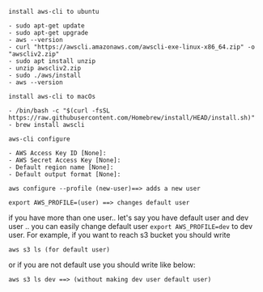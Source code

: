 `install aws-cli to ubuntu` 

```
- sudo apt-get update
- sudo apt-get upgrade
- aws --version
- curl "https://awscli.amazonaws.com/awscli-exe-linux-x86_64.zip" -o "awscliv2.zip"
- sudo apt install unzip
- unzip awscliv2.zip
- sudo ./aws/install
- aws --version
```
`install aws-cli to macOs`

```
- /bin/bash -c "$(curl -fsSL https://raw.githubusercontent.com/Homebrew/install/HEAD/install.sh)"
- brew install awscli
```

`aws-cli configure`
```
- AWS Access Key ID [None]:
- AWS Secret Access Key [None]: 
- Default region name [None]:
- Default output format [None]:
```

```
aws configure --profile (new-user)==> adds a new user 
```
```
export AWS_PROFILE=(user) ==> changes default user
```

if you have more than one user.. let's say you have default user and dev user .. you can easily change default user `export AWS_PROFILE=dev` to dev user. 
For example, if you want to reach s3 bucket you should write

```
aws s3 ls (for default user)
```
or if you are not default use you should write like below: 

```
aws s3 ls dev ==> (without making dev user default user)
```
